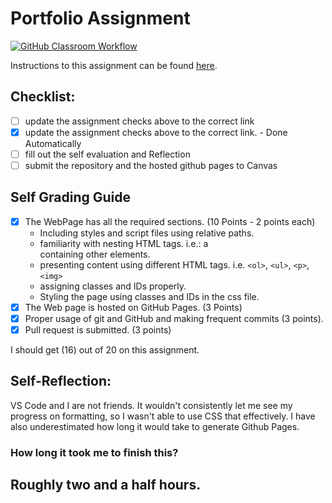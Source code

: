 Portfolio Assignment
==========================================
[![GitHub Classroom Workflow](https://s///github.com/it3049c-fall22-henderson/online-portfolio-willi6m7/actions/workflows/classroom.yml/badge.svg)](https://s///github.com/it3049c-fall22-henderson/online-portfolio-willi6m7/actions/workflows/classroom.yml)

Instructions to this assignment can be found [here](https://it3049c.github.io/Material/Assignments/1.Online_Portfolio/).
## Checklist:
- [ ] update the assignment checks above to the correct link
- [x] update the assignment checks above to the correct link. - Done Automatically
- [ ] fill out the self evaluation and Reflection
- [ ] submit the repository and the hosted github pages to Canvas

## Self Grading Guide
<!--- put an x in each of the completed sections below .. e.g. [x] Task 1 --->

- [x] The WebPage has all the required sections. (10 Points - 2 points each)
  - Including styles and script files using relative paths.
  - familiarity with nesting HTML tags. i.e.: a <div> containing other elements.
  - presenting content using different HTML tags. i.e. `<ol>`, `<ul>`, `<p>`, `<img>`
  - assigning classes and IDs properly.
  - Styling the page using classes and IDs in the css file.
- [x] The Web page is hosted on GitHub Pages. (3 Points)
- [x] Proper usage of git and GitHub and making frequent commits (3 points).
- [x] Pull request is submitted. (3 points)

<!--- Update the following line with your grade --->
I should get (16) out of 20 on this assignment.

## Self-Reflection:
VS Code and I are not friends. It wouldn't consistently let me see my progress on formatting, so I wasn't able to use CSS that effectively. I have also underestimated how long it would take to generate Github Pages.

### How long it took me to finish this?
Roughly two and a half hours. 
-----------------------
